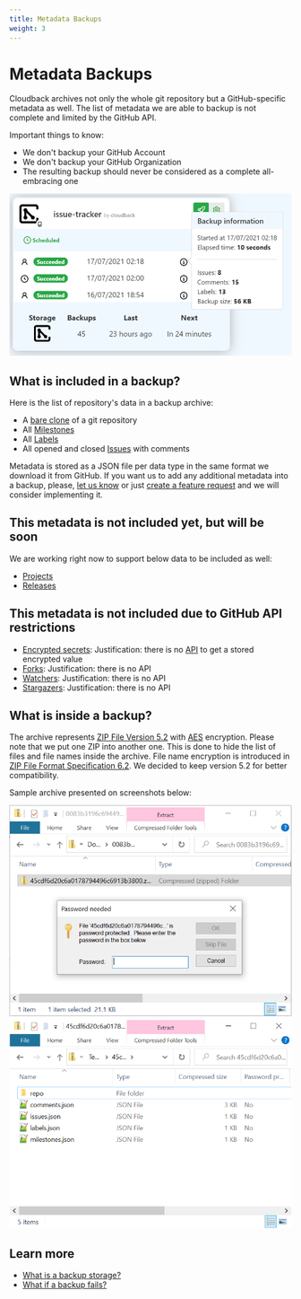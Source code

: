 ```yaml
---
title: Metadata Backups
weight: 3
---
```


# Metadata Backups

Cloudback archives not only the whole git repository but a GitHub-specific metadata as well. The list of metadata we are able to backup is not complete and limited by the GitHub API.

Important things to know:
- We don't backup your GitHub Account 
- We don't backup your GitHub Organization
- The resulting backup should never be considered as a complete all-embracing one

![Metadata](/static/features/issue-tracker-metadata.png)

## What is included in a backup?

Here is the list of repository's data in a backup archive:

- A [bare clone](https://git-scm.com/docs/git-clone#Documentation/git-clone.txt---bare) of a git repository
- All [Milestones](https://docs.github.com/en/issues/using-labels-and-milestones-to-track-work/about-milestones)
- All [Labels](https://docs.github.com/en/issues/using-labels-and-milestones-to-track-work/managing-labels)
- All opened and closed [Issues](https://docs.github.com/en/issues/tracking-your-work-with-issues/about-issues) with comments

Metadata is stored as a JSON file per data type in the same format we download it from GitHub. If you want us to add any additional metadata into a backup, please, [let us know](/contact-us) or just [create a feature request](https://github.com/cloudback/issue-tracker/issues/new?template=feature_request.md) and we will consider implementing it.

## This metadata is not included yet, but will be soon

We are working right now to support below data to be included as well:

- [Projects](https://docs.github.com/en/issues/trying-out-the-new-projects-experience/about-projects)
- [Releases](https://docs.github.com/en/github/administering-a-repository/releasing-projects-on-github/about-releases)

## This metadata is not included due to GitHub API restrictions

- [Encrypted secrets](https://docs.github.com/en/actions/reference/encrypted-secrets): Justification: there is no [API](https://docs.github.com/en/rest/reference/actions#get-a-repository-secret) to get a stored encrypted value
- [Forks](https://docs.github.com/en/github/collaborating-with-pull-requests/working-with-forks/about-forks): Justification: there is no API
- [Watchers](https://docs.github.com/en/github/managing-subscriptions-and-notifications-on-github/setting-up-notifications/about-notifications): Justification: there is no API
- [Stargazers](https://docs.github.com/en/rest/reference/activity#starring): Justification: there is no API

## What is inside a backup?

The archive represents [ZIP File Version 5.2](https://pkware.cachefly.net/webdocs/APPNOTE/APPNOTE-5.2.0.txt) with [AES](https://en.wikipedia.org/wiki/Advanced_Encryption_Standard) encryption. Please note that we put one ZIP into another one. This is done to hide the list of files and file names inside the archive. File name encryption is introduced in [ZIP File Format Specification 6.2](https://pkware.cachefly.net/webdocs/APPNOTE/APPNOTE-6.2.0.txt). We decided to keep version 5.2 for better compatibility.

Sample archive presented on screenshots below:

![Inside a backup 1](/static/features/inside-backup-1.png)
![Inside a backup 2](/static/features/inside-backup-2.png)

## Learn more

- [What is a backup storage?](/features/various-backup-storages)
- [What if a backup fails?]()